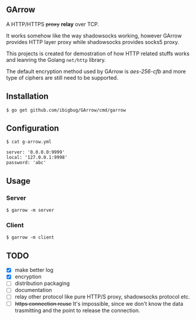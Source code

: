 GArrow
------

A HTTP/HTTPS ~~proxy~~ **relay** over TCP.

It works somehow like the way shadowsocks working, however GArrow provides HTTP layer proxy while shadowsocks provides socks5 proxy.

This projects is created for demostration of how HTTP related stuffs works and leanring the Golang `net/http` library.

The default encryption method used by GArrow is *aes-256-cfb* and more type of ciphers are still need to be supported.

## Installation

```
$ go get github.com/ibigbug/GArrow/cmd/garrow
```

## Configuration

```
$ cat g-arrow.yml

server: '0.0.0.0:9999'
local: '127.0.0.1:9998'
password: 'abc'
```

## Usage

### Server

```
$ garrow -m server
```

### Client

```
$ garrow -m client
```

## TODO

* [x] make better log
* [x] encryption
* [ ] distribution packaging
* [ ] documentation
* [ ] relay other protocol like pure HTTP/S proxy, shadowsocks protocol etc.
* [ ] ~~https connection reuse~~ It's impossible, since we don't know the data trasmitting and the point to release the connection.
